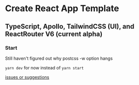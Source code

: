 # Create React App Template

## TypeScript, Apollo, TailwindCSS (UI), and ReactRouter V6 (current alpha)

### Start

Still haven't figured out why postcss -w option hangs

`yarn dev` for now instead of `yarn start`

[issues or suggestions](https://github.com/imjakechapman/cra-template-apollo-tailwind/issues)
